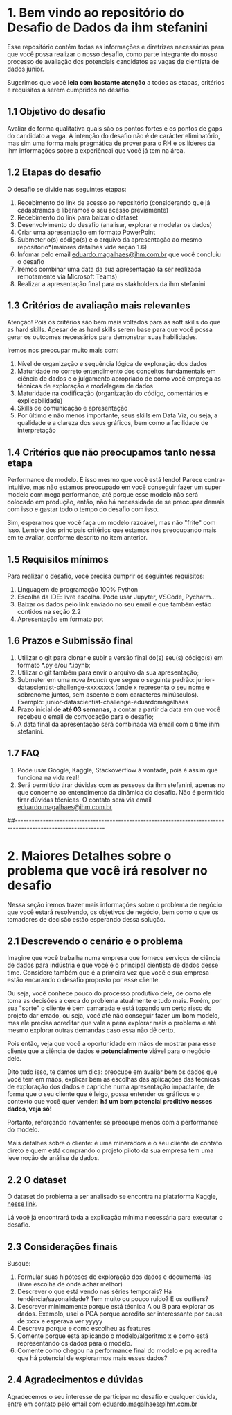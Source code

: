 # 1. Bem vindo ao repositório do Desafio de Dados da ihm stefanini

Esse repositório contém todas as informações e diretrizes necessárias para que você possa realizar o nosso desafio, como parte integrante do nosso processo de avaliação dos potenciais candidatos as vagas de cientista de dados júnior.

Sugerimos que você **leia com bastante atenção** a todos as etapas, critérios e requisitos a serem cumpridos no desafio.

## 1.1 Objetivo do desafio

Avaliar de forma qualitativa quais são os pontos fortes e os pontos de gaps do candidato a vaga.
A intenção do desafio não é de carácter eliminatório, mas sim uma forma mais pragmática de prover para o RH e os líderes da ihm informações sobre a experiêncai que você já tem na área. 

## 1.2 Etapas do desafio

O desafio se divide nas seguintes etapas:

1. Recebimento do link de acesso ao repositório (considerando que já cadastramos e liberamos o seu acesso previamente)
1. Recebimento do link para baixar o dataset
1. Desenvolvimento do desafio (analisar, explorar e modelar os dados)
1. Criar uma apresentação em formato PowerPoint
1. Submeter o(s) código(s) e o arquivo da apresentação ao mesmo repositório*(maiores detalhes vide seção 1.6)
1. Infomar pelo email eduardo.magalhaes@ihm.com.br que você concluiu o desafio
1. Iremos combinar uma data da sua apresentação (a ser realizada remotamente via Microsoft Teams)
1. Realizar a apresentação final para os stakholders da ihm stefanini
 
## 1.3 Critérios de avaliação mais relevantes

Atenção! Pois os critérios são bem mais voltados para as soft skills do que as hard skills. Apesar de as hard skills serem base para que você possa gerar os outcomes necessários para demonstrar suas habilidades.

Iremos nos preocupar muito mais com:
1. Nível de organização e sequência lógica de exploração dos dados
1. Maturidade no correto entendimento dos conceitos fundamentais em ciência de dados e o julgamento apropriado de como você emprega as técnicas de exploração e modelagem de dados
1. Maturidade na codificação (organização do código, comentários e explicabilidade)
1. Skills de comunicação e apresentação
1. Por último e não menos importante, seus skills em Data Viz, ou seja, a qualidade e a clareza dos seus gráficos, bem como a facilidade de interpretação

## 1.4 Critérios que não preocupamos tanto nessa etapa

Performance de modelo. É isso mesmo que você está lendo! Parece contra-intuitivo, mas não estamos preocupado em você conseguir fazer um super modelo com mega performance, até porque esse modelo não será colocado em produção, então, não há necessidade de se preocupar demais com isso e gastar todo o tempo do desafio com isso. 

Sim, esperamos que você faça um modelo razoável, mas não "frite" com isso. Lembre dos principais critérios que estamos nos preocupando mais em te avaliar, conforme descrito no item anterior.

## 1.5 Requisitos mínimos

Para realizar o desafio, você precisa cumprir os seguintes requisitos:


1. Linguagem de programação 100% Python
1. Escolha da IDE: livre escolha. Pode usar Jupyter, VSCode, Pycharm...
1. Baixar os dados pelo link enviado no seu email e que também estão contidos na seção 2.2
1. Apresentação em formato ppt


## 1.6 Prazos e Submissão final

1. Utilizar o git para clonar e subir a versão final do(s) seu(s) código(s) em formato *.py e/ou *.ipynb;
1. Utilizar o git também para envir o arquivo da sua apresentação;
1. Submeter em uma nova *branch* que segue o seguinte padrão: junior-datascientist-challenge-xxxxxxxx (onde x representa o seu nome e sobrenome juntos, sem ascento e com caracteres minúsculos). Exemplo: junior-datascientist-challenge-eduardomagalhaes
1. Prazo inicial de **até 03 semanas**, a contar a partir da data em que você recebeu o email de convocação para o desafio;
1. A data final da apresentação será combinada via email com o time ihm stefanini.

## 1.7 FAQ

1. Pode usar Google, Kaggle, Stackoverflow à vontade, pois é assim que funciona na vida real!
2. Será permitido tirar dúvidas com as pessoas da ihm stefanini, apenas no que concerne ao entendimento da dinâmica do desafio. Não é permitido tirar dúvidas técnicas. O contato será via email eduardo.magalhaes@ihm.com.br

##--------------------------------------------------------------------------------------------------------------

# 2. Maiores Detalhes sobre o problema que você irá resolver no desafio
Nessa seção iremos trazer mais informações sobre o problema de negócio que você estará resolvendo, os objetivos de negócio, bem como o que os tomadores de decisão estão esperando dessa solução.

## 2.1 Descrevendo o cenário e o problema

Imagine que você trabalha numa empresa que fornece serviços de ciência de dados para indústria e que você é o principal cientista de dados desse time. Considere também que é a primeira vez que você e sua empresa estão encarando o desafio proposto por esse cliente. 

Ou seja, você conhece pouco do processo produtivo dele, de como ele toma as decisões a cerca do problema atualmente e tudo mais. Porém, por sua "sorte" o cliente é bem camarada e está topando um certo risco do projeto dar errado, ou seja, você até não conseguir fazer um bom modelo, mas ele precisa acreditar que vale a pena explorar mais o problema e até mesmo explorar outras demandas caso essa não dê certo.

Pois então, veja que você a oportunidade em mãos de mostrar para esse cliente que a ciência de dados é **potencialmente** viável para o negócio dele.

Dito tudo isso, te damos um dica: preocupe em avaliar bem os dados que você tem em mãos, explicar bem as escolhas das aplicações das técnicas de exploração dos dados e capriche numa apresentação impactante, de forma que o seu cliente que é leigo, possa entender os gráficos e o contexto que você quer vender: **há um bom potencial preditivo nesses dados, veja sô!**

Portanto, reforçando novamente: se preocupe menos com a performance do modelo.

Mais detalhes sobre o cliente: é uma mineradora e o seu cliente de contato direto e quem está comprando o projeto piloto da sua empresa tem uma leve noção de análise de dados.

## 2.2 O dataset

O dataset do problema a ser analisado se encontra na plataforma Kaggle, [nesse link](https://www.kaggle.com/edumagalhaes/quality-prediction-in-a-mining-process).

Lá você já encontrará toda a explicação mínima necessária para executar o desafio.

## 2.3 Considerações finais

Busque:

1. Formular suas hipóteses de exploração dos dados e documentá-las (livre escolha de onde achar melhor)
2. Descrever o que está vendo nas séries temporais? Há tendência/sazonalidade? Tem muito ou pouco ruído? E os outliers?
3. Descrever minimamente porque está técnica A ou B para explorar os dados. Exemplo, usei o PCA porque acredito ser interessante por causa de xxxx e esperava ver yyyyy
4. Descreva porque e como escolheu as features
5. Comente porque está aplicando o modelo/algoritmo x e como está representando os dados para o modelo.
6. Comente como chegou na performance final do modelo e pq acredita que há potencial de explorarmos mais esses dados? 

## 2.4 Agradecimentos e dúvidas

Agradecemos o seu interesse de participar no desafio e qualquer dúvida, entre em contato pelo email com eduardo.magalhaes@ihm.com.br
